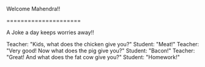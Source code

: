 Welcome Mahendra!!

=====================

A Joke a day keeps worries away!!

Teacher: "Kids, what does the chicken give you?"
Student: "Meat!"
Teacher: "Very good! Now what does the pig give you?"
Student: "Bacon!"
Teacher: "Great! And what does the fat cow give you?"
Student: "Homework!"